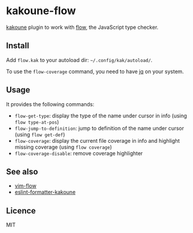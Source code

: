 # kakoune-flow

[kakoune](http://kakoune.org) plugin to work with [flow](https://flow.org/), the JavaScript type checker.

## Install

Add `flow.kak` to your autoload dir: `~/.config/kak/autoload/`.

To use the `flow-coverage` command, you need to have [jq](https://stedolan.github.io/jq/) on your system.

## Usage

It provides the following commands:

- `flow-get-type`: display the type of the name under cursor in info (using `flow type-at-pos`)
- `flow-jump-to-definition`: jump to definition of the name under cursor (using `flow get-def`)
- `flow-coverage`: display the current file coverage in info and highlight missing coverage (using `flow coverage`)
- `flow-coverage-disable`: remove coverage highlighter

## See also

- [vim-flow](https://github.com/flowtype/vim-flow)
- [eslint-formatter-kakoune](https://github.com/Delapouite/eslint-formatter-kakoune)

## Licence

MIT
